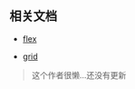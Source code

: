 ## 相关文档

- [flex](https://www.ruanyifeng.com/blog/2015/07/flex-grammar.html)

- [grid](https://www.ruanyifeng.com/blog/2019/03/grid-layout-tutorial.html)

> 这个作者很懒...还没有更新
